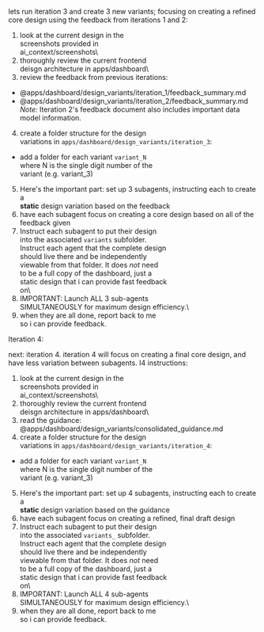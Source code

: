 lets run iteration 3 and create 3 new variants; focusing on creating a refined core design using the feedback from iterations 1 and 2:
1. look at the current design in the            
screenshots provided in                         
ai_context/screenshots\                         
2. thoroughly review the current frontend       
deisgn architecture in apps/dashboard\
3. review the feedback from previous iterations:
- @apps/dashboard/design_variants/iteration_1/feedback_summary.md
- @apps/dashboard/design_variants/iteration_2/feedback_summary.md
*Note:* Iteration 2's feedback document also includes important data model information.
4. create a folder structure for the design     
variations in `apps/dashboard/design_variants/iteration_3`:                              
- add a folder for each variant `variant_N`     
where N is the single digit number of the       
variant (e.g. variant_3)                 
5. Here's the important part: set up 3
subagents, instructing each to create a         
**static** design variation based on the feedback
6. have each subagent focus on creating a core design based on all of the feedback given
7. Instruct each subagent to put their design   
into the associated `variants` subfolder.       
Instruct each agent that the complete design    
should live there and be independently          
viewable from that folder. It does *not* need   
to be a full copy of the dashboard, just a      
static design that i can provide fast feedback  
on\                                             
7. IMPORTANT: Launch ALL 3 sub-agents         
SIMULTANEOUSLY for maximum design efficiency.\  
8. when they are all done, report back to me    
so i can provide feedback.                      


Iteration 4:

next: iteration 4. iteration 4 will focus on creating a final core design, and have less variation between subagents.
I4 instructions:
1. look at the current design in the            
screenshots provided in                         
ai_context/screenshots\                         
2. thoroughly review the current frontend       
deisgn architecture in apps/dashboard\
3. read the guidance: @apps/dashboard/design_variants/consolidated_guidance.md
4. create a folder structure for the design     
variations in `apps/dashboard/design_variants/iteration_4`:                              
- add a folder for each variant `variant_N`     
where N is the single digit number of the       
variant (e.g. variant_3)                 
5. Here's the important part: set up 4
subagents, instructing each to create a         
**static** design variation based on the guidance
6. have each subagent focus on creating a refined, final draft design
7. Instruct each subagent to put their design   
into the associated `variants_` subfolder.       
Instruct each agent that the complete design    
should live there and be independently          
viewable from that folder. It does *not* need   
to be a full copy of the dashboard, just a      
static design that i can provide fast feedback  
on\                                             
7. IMPORTANT: Launch ALL 4 sub-agents         
SIMULTANEOUSLY for maximum design efficiency.\  
8. when they are all done, report back to me    
so i can provide feedback.   